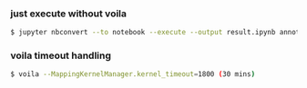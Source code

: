 

### just execute without voila
```bash
$ jupyter nbconvert --to notebook --execute --output result.ipynb annotations-import.ipynb
```

### voila timeout handling
```bash
$ voila --MappingKernelManager.kernel_timeout=1800 (30 mins)
```